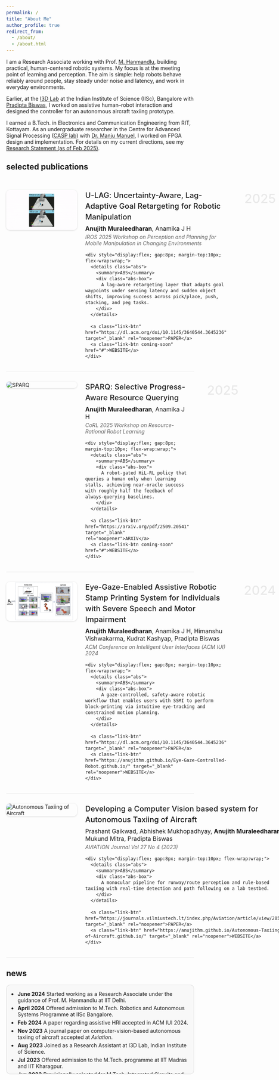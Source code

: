 ```yaml
---
permalink: /
title: "About Me"
author_profile: true
redirect_from:
  - /about/
  - /about.html
---
```


<!-- ===== Reference-like typography & layout (local to this page) ===== -->
<style>
:root{
  --mila:#c2185b;          /* Mila Québec primary */
  --mila-hover:#e91e63;    /* brighter hover */
  --btn-border: rgba(0,0,0,.55); /* black-ish outline for all buttons */
}

/* --- base page --- */
.page__content{
  font-family:"Lato","Roboto","Open Sans",-apple-system,BlinkMacSystemFont,"Segoe UI",Helvetica,Arial,sans-serif;
  font-size:17px; line-height:1.8; color:#1a1a1a;
  max-width:780px; margin:0 auto;
}
.page__content p{ margin:0 0 1.3em 0; }

/* inline links */
.page__content a{ color:var(--mila); font-weight:600; text-decoration:none; }
.page__content a:hover{ color:var(--mila-hover); text-decoration:underline; }

/* section heading (reference-like) */
.page__content h2{
  font-family:"Roboto","Lato",system-ui,sans-serif;
  font-size:34px; font-weight:300; line-height:1.25;
  margin:2.2em 0 .9em 0; text-transform:lowercase;
}
.page__content h3{ font-weight:600; margin:2em 0 .8em 0; }

/* ---------- Publication cards ---------- */
.pub-row{
  display:flex; align-items:flex-start; gap:22px;
  margin:26px 0; padding:0 0 20px 0;
  border-bottom:1px solid rgba(0,0,0,0.08);
}
.pub-row:last-of-type{ border-bottom:none; }

.pub-thumb{
  width:190px; border-radius:10px; flex:0 0 auto;
  box-shadow:0 1px 4px rgba(0,0,0,0.15);
}

.pub-body{ flex:1 1 auto; position:relative; padding-right:120px; }
.pub-title{
  font-weight:500; font-size:20px; line-height:1.45;
  margin:0 0 6px 0; letter-spacing:.1px;
}
.pub-auth{ font-size:16px; margin:0 0 4px 0; }
.pub-venue{ font-style:italic; color:#555; opacity:.9; margin:0 0 6px 0; }

/* year in right gutter */
.pub-year{
  position:absolute; right:-12px; top:2px;
  font-size:34px; color:rgba(0,0,0,0.08); font-weight:500; pointer-events:none;
}

/* ---------- Buttons (ABS / PAPER / WEBSITE) ---------- */
/* Black outline, Mila text */
.link-btn{
  display:inline-flex; align-items:center; justify-content:center;
  padding:6px 12px; min-height:34px; line-height:1;
  font-size:12px;
  border:1px solid var(--btn-border);   /* black outline */
  border-radius:6px; background:#fff; color:var(--mila); /* Mila text */
  text-decoration:none; cursor:pointer;
}
.link-btn:hover{ background:#fafafa; border-color:#000; color:var(--mila-hover); }

/* ABS details — SUMMARY styled exactly like the .link-btn above */
.abs{ display:inline-block; }
.abs > summary{ list-style:none; }
.abs > summary::-webkit-details-marker{ display:none; }
.abs > summary{
  display:inline-flex; align-items:center; justify-content:center;
  padding:6px 12px; min-height:34px; line-height:1; font-size:12px;
  border:1px solid var(--btn-border);
  border-radius:6px; background:#fff; color:var(--mila); cursor:pointer;
}
.abs > summary:hover{ background:#fafafa; border-color:#000; color:var(--mila-hover); }

/* ABS dropdown panel: like the reference (no full box, soft bg, Mila left bar) */
.abs-box{
  margin-top:10px; padding:12px 14px; background:#f5f5f5;
  border-left:3px solid var(--mila); max-width:65ch;
  border-radius:0;  /* not a rounded box */
}

/* News box (unchanged) */
.news-box{
  max-height:calc(6 * 2.6em); overflow-y:auto;
  border:1px solid rgba(0,0,0,.12); border-radius:10px;
  padding:10px 14px; background:rgba(0,0,0,0.02); margin:12px 0 24px 0;
}
.news-box ul{ margin:0; padding-left:1.1em; list-style:disc; }
.news-box li{ margin:0.35em 0; }

/* Mobile */
@media (max-width:700px){
  .pub-year{ display:none; }
  .pub-body{ padding-right:0; }
}

/* ---------- Under-construction modal ---------- */
.uc-backdrop{
  position:fixed; inset:0; background:rgba(0,0,0,.45);
  display:none; align-items:center; justify-content:center; z-index:9999;
}
.uc-card{
  background:#fff; border-radius:14px; max-width:520px; width:min(92vw,520px);
  box-shadow:0 10px 30px rgba(0,0,0,.25);
  padding:20px 22px 18px 22px; position:relative;
  border:1px solid rgba(0,0,0,.1);
}
.uc-close{
  position:absolute; top:8px; right:10px; border:none; background:transparent;
  font-size:22px; line-height:1; cursor:pointer; color:#666;
}
.uc-title{
  font-weight:600; font-size:18px; color:#222; margin:0 0 10px 0;
}
.uc-row{ display:flex; gap:14px; align-items:center; }
.uc-illu{
  width:78px; height:78px; flex:0 0 auto;
  border-radius:12px; background:#fff4f8; display:grid; place-items:center;
  border:1px solid rgba(0,0,0,.08);
}
.uc-text{ color:#444; line-height:1.6; }
.uc-text a{ color:var(--mila); text-decoration:underline; }
</style>

<p>I am a Research Associate working with Prof. <a href="https://ctech.iitd.ac.in/hanmandlu.html">M. Hanmandlu</a>, building practical, human-centered robotic systems. My focus is at the meeting point of learning and perception. The aim is simple: help robots behave reliably around people, stay steady under noise and latency, and work in everyday environments.</p>

<p>Earlier, at the <a href="https://cambum.net/I3D.htm">I3D Lab</a> at the Indian Institute of Science (IISc), Bangalore with <a href="https://cambum.net/PB/">Pradipta Biswas</a>, I worked on assistive human–robot interaction and designed the controller for an autonomous aircraft taxiing prototype.</p>

<p>I earned a B.Tech. in Electronics and Communication Engineering from RIT, Kottayam. As an undergraduate researcher in the Centre for Advanced Signal Processing (<a href="http://www.rit.ac.in/ece/CASP/">CASP lab</a>) with <a href="http://www.rit.ac.in/fprofiledisplay.php?penno=603400&dep=ECE">Dr. Manju Manuel</a>, I worked on FPGA design and implementation. For details on my current directions, see my <a href="https://anujithm.github.io/files/research_statement_2025.html">Research Statement (as of Feb 2025)</a>.</p>

## selected publications

<div style="height:6px;"></div>

<!-- ######## U-LAG ######## -->
<div class="pub-row">
  <img src="/images/ulagg.gif" alt="U-LAG" class="pub-thumb">
  <div class="pub-body">
    <span class="pub-year">2025</span>
    <div class="pub-title">U-LAG: Uncertainty-Aware, Lag-Adaptive Goal Retargeting for Robotic Manipulation</div>
    <div class="pub-auth"><strong>Anujith Muraleedharan</strong>, Anamika J H</div>
    <div class="pub-venue">IROS 2025 Workshop on Perception and Planning for Mobile Manipulation in Changing Environments</div>

    <div style="display:flex; gap:8px; margin-top:10px; flex-wrap:wrap;">
      <details class="abs">
        <summary>ABS</summary>
        <div class="abs-box">
          A lag-aware retargeting layer that adapts goal waypoints under sensing latency and sudden object shifts, improving success across pick/place, push, stacking, and peg tasks.
        </div>
      </details>

      <a class="link-btn" href="https://dl.acm.org/doi/10.1145/3640544.3645236" target="_blank" rel="noopener">PAPER</a>
      <a class="link-btn coming-soon" href="#">WEBSITE</a>
    </div>
  </div>
</div>

<!-- ######## SPARQ ######## -->
<div class="pub-row">
  <img src="/images/demo_after_1.gif" alt="SPARQ" class="pub-thumb">
  <div class="pub-body">
    <span class="pub-year">2025</span>
    <div class="pub-title">SPARQ: Selective Progress-Aware Resource Querying</div>
    <div class="pub-auth"><strong>Anujith Muraleedharan</strong>, Anamika J H</div>
    <div class="pub-venue">CoRL 2025 Workshop on Resource-Rational Robot Learning</div>

    <div style="display:flex; gap:8px; margin-top:10px; flex-wrap:wrap;">
      <details class="abs">
        <summary>ABS</summary>
        <div class="abs-box">
          A robot-gated HiL-RL policy that queries a human only when learning stalls, achieving near-oracle success with roughly half the feedback of always-querying baselines.
        </div>
      </details>

      <a class="link-btn" href="https://arxiv.org/pdf/2509.20541" target="_blank" rel="noopener">ARXIV</a>
      <a class="link-btn coming-soon" href="#">WEBSITE</a>
    </div>
  </div>
</div>

<!-- ######## IUI Assistive ######## -->
<div class="pub-row">
  <img src="/images/Ssmi.png" alt="Assistive Robotic Stamp Printing" class="pub-thumb">
  <div class="pub-body">
    <span class="pub-year">2024</span>
    <div class="pub-title">Eye-Gaze-Enabled Assistive Robotic Stamp Printing System for Individuals with Severe Speech and Motor Impairment</div>
    <div class="pub-auth"><strong>Anujith Muraleedharan</strong>, Anamika J H, Himanshu Vishwakarma, Kudrat Kashyap, Pradipta Biswas</div>
    <div class="pub-venue">ACM Conference on Intelligent User Interfaces (ACM IUI) 2024</div>

    <div style="display:flex; gap:8px; margin-top:10px; flex-wrap:wrap;">
      <details class="abs">
        <summary>ABS</summary>
        <div class="abs-box">
          A gaze-controlled, safety-aware robotic workflow that enables users with SSMI to perform block-printing via intuitive eye-tracking and constrained motion planning.
        </div>
      </details>

      <a class="link-btn" href="https://dl.acm.org/doi/10.1145/3640544.3645236" target="_blank" rel="noopener">PAPER</a>
      <a class="link-btn" href="https://anujithm.github.io/Eye-Gaze-Controlled-Robot.github.io/" target="_blank" rel="noopener">WEBSITE</a>
    </div>
  </div>
</div>

<!-- ######## Autonomous Taxiing ######## -->
<div class="pub-row">
  <img src="/images/Autotaxii.png" alt="Autonomous Taxiing of Aircraft" class="pub-thumb">
  <div class="pub-body">
    <span class="pub-year">2023</span>
    <div class="pub-title">Developing a Computer Vision based system for Autonomous Taxiing of Aircraft</div>
    <div class="pub-auth">Prashant Gaikwad, Abhishek Mukhopadhyay, <strong>Anujith Muraleedharan</strong>, Mukund Mitra, Pradipta Biswas</div>
    <div class="pub-venue">AVIATION Journal Vol 27 No 4 (2023)</div>

    <div style="display:flex; gap:8px; margin-top:10px; flex-wrap:wrap;">
      <details class="abs">
        <summary>ABS</summary>
        <div class="abs-box">
          A monocular pipeline for runway/route perception and rule-based taxiing with real-time detection and path following on a lab testbed.
        </div>
      </details>

      <a class="link-btn" href="https://journals.vilniustech.lt/index.php/Aviation/article/view/20588" target="_blank" rel="noopener">PAPER</a>
      <a class="link-btn" href="https://anujithm.github.io/Autonomous-Taxiing-of-Aircraft.github.io/" target="_blank" rel="noopener">WEBSITE</a>
    </div>
  </div>
</div>

## news

<div class="news-box">
  <ul>
    <li><strong>June 2024</strong>  Started working as a Research Associate under the guidance of Prof. M. Hanmandlu at IIT Delhi.</li>
    <li><strong>April 2024</strong>  Offered admission to M.Tech. Robotics and Autonomous Systems Programme at IISc Bangalore.</li>
    <li><strong>Feb 2024</strong>  A paper regarding assistive HRI accepted in ACM IUI 2024.</li>
    <li><strong>Nov 2023</strong>  A journal paper on computer-vision-based autonomous taxiing of aircraft accepted at <em>Aviation</em>.</li>
    <li><strong>Aug 2023</strong>  Joined as a Research Assistant at I3D Lab, Indian Institute of Science.</li>
    <li><strong>Jul 2023</strong>  Offered admission to the M.Tech. programme at IIT Madras and IIT Kharagpur.</li>
    <li><strong>Jun 2023</strong>  Provisionally selected for M.Tech. Integrated Circuits and Systems at IIT Bombay (RA/RAP).</li>
    <li><strong>Mar 2023</strong>  Ranked within top 1.58% among 70,361 candidates in ECE.</li>
    <li><strong>Oct 2022</strong>  Started working as Simulation Developer at RobotX Workshops, Berlin.</li>
    <li><strong>Aug 2022</strong>  Completed B.E. (ECE), APJ Abdul Kalam Technological University.</li>
    <li><strong>Jan 2021</strong>  Joined as Undergraduate Researcher in CASP Lab, RIT Kottayam.</li>
  </ul>
</div>

<!-- ClustrMaps Visitor Map -->
<div id="visitor-map" style="margin-top: 10px; text-align: center;">
  <script type='text/javascript' id='clustrmaps' src='//cdn.clustrmaps.com/map_v2.js?cl=2d78ad&w=460&t=tt&d=wgbk0X6esLxDulxNcW-HfijKARwiI6c1OHBgMMi-ZmU&co=ffffff&cmo=3acc3a&cmn=ff5353&ct=000000'></script>
</div>

<!-- ===== Under-Construction Modal (custom, no browser alert) ===== -->
<div class="uc-backdrop" id="uc">
  <div class="uc-card" role="dialog" aria-modal="true" aria-labelledby="uctitle">
    <button class="uc-close" aria-label="Close">&times;</button>
    <div class="uc-title" id="uctitle">Under construction</div>
    <div class="uc-row">
      <div class="uc-illu" aria-hidden="true">
        <!-- tiny inline SVG illustration -->
        <svg width="50" height="50" viewBox="0 0 24 24" fill="none">
          <rect x="2" y="15" width="20" height="6" rx="2" stroke="#c2185b" />
          <path d="M4 15V7l6-3 6 3v8" stroke="#c2185b"/>
          <circle cx="7" cy="21" r="1.2" fill="#c2185b"/>
          <circle cx="17" cy="21" r="1.2" fill="#c2185b"/>
          <path d="M8 10h8" stroke="#c2185b" />
        </svg>
      </div>
      <div class="uc-text">
        This project page is being prepared.  
        Check back soon or ping me if you’d like early details.
      </div>
    </div>
  </div>
</div>

<!-- Coming-soon behavior -->
<script>
(function(){
  const uc = document.getElementById('uc');
  const closeBtn = uc.querySelector('.uc-close');
  function openModal(){ uc.style.display = 'flex'; }
  function closeModal(){ uc.style.display = 'none'; }

  document.addEventListener('click', function(e){
    const el = e.target.closest('a.coming-soon');
    if(el){ e.preventDefault(); openModal(); }
    if(e.target === uc){ closeModal(); }   // click backdrop to close
  });
  closeBtn.addEventListener('click', closeModal);
  document.addEventListener('keydown', (e)=>{ if(e.key === 'Escape') closeModal(); });
})();
</script>
